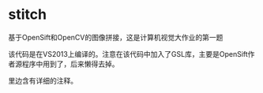 # stitch
基于OpenSift和OpenCV的图像拼接，这是计算机视觉大作业的第一题

该代码是在VS2013上编译的。注意在该代码中加入了GSL库，主要是OpenSift作者源程序中用到了，后来懒得去掉。

里边含有详细的注释。
